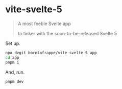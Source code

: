 # vite-svelte-5

> A most feeble Svelte app
>
> to tinker with the soon-to-be-released Svelte 5

Set up.

```bash
npx degit borntofrappe/vite-svelte-5 app
cd app
pnpm i
```

And, run.

```bash
pnpm dev
```
